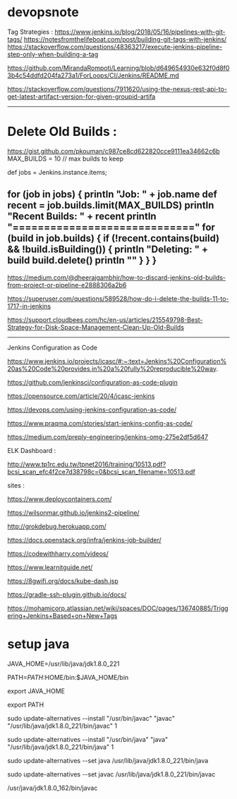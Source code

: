 # devopsnote

Tag Strategies :
https://www.jenkins.io/blog/2018/05/16/pipelines-with-git-tags/
https://notesfromthelifeboat.com/post/building-git-tags-with-jenkins/
https://stackoverflow.com/questions/48363217/execute-jenkins-pipeline-step-only-when-building-a-tag



https://github.com/MirandaRompoti/Learning/blob/d649654930e632f0d8f03b4c54ddfd204fa273a1/ForLoops/CI/Jenkins/README.md



https://stackoverflow.com/questions/7911620/using-the-nexus-rest-api-to-get-latest-artifact-version-for-given-groupid-artifa

----------------------------------------------------
# Delete Old Builds :
https://gist.github.com/pkouman/c987ce8cd622820cce9111ea34662c6b
MAX_BUILDS = 10 // max builds to keep

def jobs = Jenkins.instance.items;

for (job in jobs) {
    println "Job: " + job.name
    def recent = job.builds.limit(MAX_BUILDS)
    println "Recent Builds: "  + recent
    println "============================="
    for (build in job.builds) {
        if (!recent.contains(build) && !build.isBuilding()) {
            println "Deleting: " + build
            build.delete()
            println ""
        }
    }
}
--------------------------------------------------------

https://medium.com/@dheerajgambhir/how-to-discard-jenkins-old-builds-from-project-or-pipeline-e2888306a2b6

https://superuser.com/questions/589528/how-do-i-delete-the-builds-11-to-1717-in-jenkins


https://support.cloudbees.com/hc/en-us/articles/215549798-Best-Strategy-for-Disk-Space-Management-Clean-Up-Old-Builds


------------------------------------------------------------------
Jenkins Configuration as Code


https://www.jenkins.io/projects/jcasc/#:~:text=Jenkins%20Configuration%20as%20Code%20provides,in%20a%20fully%20reproducible%20way.

https://github.com/jenkinsci/configuration-as-code-plugin

https://opensource.com/article/20/4/jcasc-jenkins

https://devops.com/using-jenkins-configuration-as-code/

https://www.praqma.com/stories/start-jenkins-config-as-code/

https://medium.com/preply-engineering/jenkins-omg-275e2df5d647


ELK Dashboard :

http://www.tp1rc.edu.tw/tpnet2016/training/10513.pdf?bcsi_scan_efc4f2ce7d38798c=0&bcsi_scan_filename=10513.pdf


sites :

https://www.deploycontainers.com/

https://wilsonmar.github.io/jenkins2-pipeline/

http://grokdebug.herokuapp.com/

https://docs.openstack.org/infra/jenkins-job-builder/

https://codewithharry.com/videos/

https://www.learnitguide.net/

https://8gwifi.org/docs/kube-dash.jsp

https://gradle-ssh-plugin.github.io/docs/


https://mohamicorp.atlassian.net/wiki/spaces/DOC/pages/136740885/Triggering+Jenkins+Based+on+New+Tags


# setup java

JAVA_HOME=/usr/lib/java/jdk1.8.0_221

PATH=$PATH:$HOME/bin:$JAVA_HOME/bin

export JAVA_HOME

export PATH

sudo update-alternatives --install "/usr/bin/javac" "javac" "/usr/lib/java/jdk1.8.0_221/bin/javac" 1

sudo update-alternatives --install "/usr/bin/java" "java" "/usr/lib/java/jdk1.8.0_221/bin/java" 1

sudo update-alternatives --set java /usr/lib/java/jdk1.8.0_221/bin/java

sudo update-alternatives --set javac /usr/lib/java/jdk1.8.0_221/bin/javac

/usr/java/jdk1.8.0_162/bin/javac

